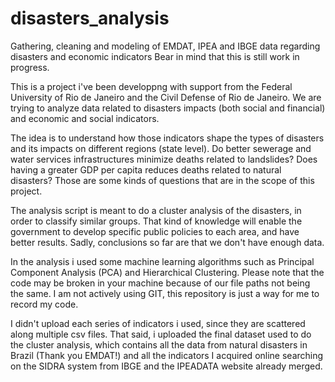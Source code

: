 # disasters_analysis
Gathering, cleaning and modeling of EMDAT, IPEA and IBGE data regarding disasters and economic indicators
Bear in mind that this is still work in progress.

This is a project i've been developpng with support from the Federal University of Rio de Janeiro and the Civil Defense of Rio de Janeiro. We are trying to analyze data related to disasters impacts (both social and financial) and economic and social indicators.

The idea is to understand how those indicators shape the types of disasters and its impacts on different regions (state level). Do better sewerage and water services infrastructures minimize deaths related to landslides? Does having a greater GDP per capita reduces deaths related to natural disasters? Those are some kinds of questions that are in the scope of this project.

The analysis script is meant to do a cluster analysis of the disasters, in order to classify similar groups. That kind of knowledge will enable the government to develop specific public policies to each area, and have better results. Sadly, conclusions so far are that we don't have enough data. 

In the analysis i used some machine learning algorithms such as Principal Component Analysis (PCA) and Hierarchical Clustering. Please note that the code may be broken in your machine because of our file paths not being the same. I am not actively using GIT, this repository is just a way for me to record my code.

I didn't upload each series of indicators i used, since they are scattered along multiple csv files. That said, i uploaded the final dataset used to do the cluster analysis, which contains all the data from natural disasters in Brazil (Thank you EMDAT!) and all the indicators I acquired online searching on the SIDRA system from IBGE and the IPEADATA website already merged.

